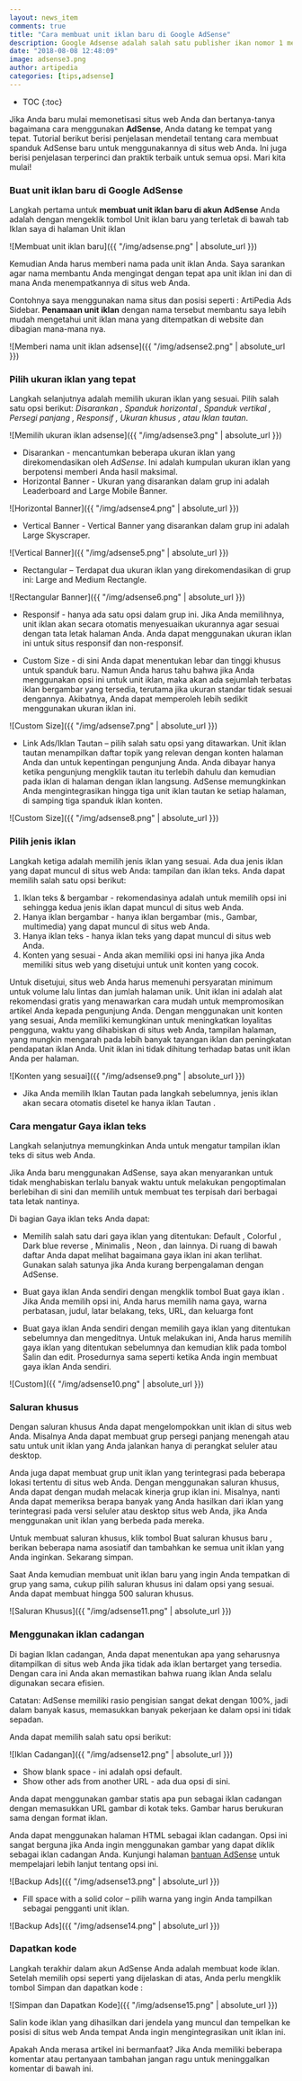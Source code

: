 ```yaml
---
layout: news_item
comments: true
title: "Cara membuat unit iklan baru di Google AdSense"
description: Google Adsense adalah salah satu publisher ikan nomor 1 menurut saya. Kali ini adalah tutorial Cara membuat unit iklan baru di Google AdSense secara bertahap.
date: "2018-08-08 12:48:09"
image: adsense3.png
author: artipedia
categories: [tips,adsense]
---
```

* TOC
{:toc}

Jika Anda baru mulai memonetisasi situs web Anda dan bertanya-tanya bagaimana cara menggunakan **AdSense**, Anda datang ke tempat yang tepat. Tutorial berikut berisi penjelasan mendetail tentang cara membuat spanduk AdSense baru untuk menggunakannya di situs web Anda. Ini juga berisi penjelasan terperinci dan praktik terbaik untuk semua opsi. Mari kita mulai!

### Buat unit iklan baru di Google AdSense
Langkah pertama untuk **membuat unit iklan baru di akun AdSense** Anda adalah dengan mengeklik tombol Unit iklan baru yang terletak di bawah tab Iklan saya di halaman Unit iklan

![Membuat unit iklan baru]({{ "/img/adsense.png" | absolute_url }})

Kemudian Anda harus memberi nama pada unit iklan Anda. Saya sarankan agar nama membantu Anda mengingat dengan tepat apa  unit iklan ini dan di mana Anda menempatkannya di situs web Anda. 

Contohnya saya menggunakan nama situs dan posisi seperti : ArtiPedia Ads Sidebar.
**Penamaan unit iklan** dengan nama tersebut membantu saya lebih mudah mengetahui unit iklan mana yang ditempatkan di website dan dibagian mana-mana nya. 

![Memberi nama unit iklan adsense]({{ "/img/adsense2.png" | absolute_url }})

### Pilih ukuran iklan yang tepat
Langkah selanjutnya adalah memilih ukuran iklan yang sesuai. Pilih salah satu opsi berikut: *Disarankan , Spanduk horizontal , Spanduk vertikal , Persegi panjang , Responsif , Ukuran khusus , atau Iklan tautan*.

![Memilih ukuran iklan adsense]({{ "/img/adsense3.png" | absolute_url }})

* Disarankan - mencantumkan beberapa ukuran iklan yang direkomendasikan oleh *AdSense*. Ini adalah kumpulan ukuran iklan yang berpotensi memberi Anda hasil maksimal.
* Horizontal Banner - Ukuran yang disarankan dalam grup ini adalah Leaderboard and Large Mobile Banner.

![Horizontal Banner]({{ "/img/adsense4.png" | absolute_url }})

* Vertical Banner - Vertical Banner yang disarankan dalam grup ini adalah Large Skyscraper.

![Vertical Banner]({{ "/img/adsense5.png" | absolute_url }})

* Rectangular – Terdapat dua ukuran iklan yang direkomendasikan di grup ini: Large and Medium Rectangle.

![Rectangular Banner]({{ "/img/adsense6.png" | absolute_url }})

* Responsif - hanya ada satu opsi dalam grup ini. Jika Anda memilihnya, unit iklan akan secara otomatis menyesuaikan ukurannya agar sesuai dengan tata letak halaman Anda. Anda dapat menggunakan ukuran iklan ini untuk situs responsif dan non-responsif.

* Custom Size - di sini Anda dapat menentukan lebar dan tinggi khusus untuk spanduk baru. Namun Anda harus tahu bahwa jika Anda menggunakan opsi ini untuk unit iklan, maka akan ada sejumlah terbatas iklan bergambar yang tersedia, terutama jika ukuran standar tidak sesuai dengannya. Akibatnya, Anda dapat memperoleh lebih sedikit menggunakan ukuran iklan ini.

![Custom Size]({{ "/img/adsense7.png" | absolute_url }})

* Link Ads/Iklan Tautan – pilih salah satu opsi yang ditawarkan. Unit iklan tautan menampilkan daftar topik yang relevan dengan konten halaman Anda dan untuk kepentingan pengunjung Anda. Anda dibayar hanya ketika pengunjung mengklik tautan itu terlebih dahulu dan kemudian pada iklan di halaman dengan iklan langsung. AdSense memungkinkan Anda mengintegrasikan hingga tiga unit iklan tautan ke setiap halaman, di samping tiga spanduk iklan konten.

![Custom Size]({{ "/img/adsense8.png" | absolute_url }})

### Pilih jenis iklan
Langkah ketiga adalah memilih jenis iklan yang sesuai. Ada dua jenis iklan yang dapat muncul di situs web Anda: tampilan dan iklan teks. Anda dapat memilih salah satu opsi berikut:

1. Iklan teks & bergambar - rekomendasinya adalah untuk memilih opsi ini sehingga kedua jenis iklan dapat muncul di situs web Anda.
2. Hanya iklan bergambar - hanya iklan bergambar (mis., Gambar, multimedia) yang dapat muncul di situs web Anda.
3. Hanya iklan teks - hanya iklan teks yang dapat muncul di situs web Anda.
4. Konten yang sesuai - Anda akan memiliki opsi ini hanya jika Anda memiliki situs web yang disetujui untuk unit konten yang cocok. 

Untuk disetujui, situs web Anda harus memenuhi persyaratan minimum untuk volume lalu lintas dan jumlah halaman unik. Unit iklan ini adalah alat rekomendasi gratis yang menawarkan cara mudah untuk mempromosikan artikel Anda kepada pengunjung Anda. Dengan menggunakan unit konten yang sesuai, Anda memiliki kemungkinan untuk meningkatkan loyalitas pengguna, waktu yang dihabiskan di situs web Anda, tampilan halaman, yang mungkin mengarah pada lebih banyak tayangan iklan dan peningkatan pendapatan iklan Anda. Unit iklan ini tidak dihitung terhadap batas unit iklan Anda per halaman.

![Konten yang sesuai]({{ "/img/adsense9.png" | absolute_url }})

* Jika Anda memilih Iklan Tautan pada langkah sebelumnya, jenis iklan akan secara otomatis disetel ke hanya iklan Tautan .

### Cara mengatur Gaya iklan teks
Langkah selanjutnya memungkinkan Anda untuk mengatur tampilan iklan teks di situs web Anda.

Jika Anda baru menggunakan AdSense, saya akan menyarankan untuk tidak menghabiskan terlalu banyak waktu untuk melakukan pengoptimalan berlebihan di sini dan memilih untuk membuat tes terpisah dari berbagai tata letak nantinya.

Di bagian Gaya iklan teks Anda dapat:

* Memilih salah satu dari gaya iklan yang ditentukan: Default , Colorful , Dark blue reverse , Minimalis , Neon , dan lainnya. Di ruang di bawah daftar Anda dapat melihat bagaimana gaya iklan ini akan terlihat. Gunakan salah satunya jika Anda kurang berpengalaman dengan AdSense.

* Buat gaya iklan Anda sendiri dengan mengklik tombol Buat gaya iklan . Jika Anda memilih opsi ini, Anda harus memilih nama gaya, warna perbatasan, judul, latar belakang, teks, URL, dan keluarga font

* Buat gaya iklan Anda sendiri dengan memilih gaya iklan yang ditentukan sebelumnya dan mengeditnya. Untuk melakukan ini, Anda harus memilih gaya iklan yang ditentukan sebelumnya dan kemudian klik pada tombol Salin dan edit. Prosedurnya sama seperti ketika Anda ingin membuat gaya iklan Anda sendiri. 

![Custom]({{ "/img/adsense10.png" | absolute_url }})

### Saluran khusus
Dengan saluran khusus Anda dapat mengelompokkan unit iklan di situs web Anda. Misalnya Anda dapat membuat grup persegi panjang menengah atau satu untuk unit iklan yang Anda jalankan hanya di perangkat seluler atau desktop.

Anda juga dapat membuat grup unit iklan yang terintegrasi pada beberapa lokasi tertentu di situs web Anda. Dengan menggunakan saluran khusus, Anda dapat dengan mudah melacak kinerja grup iklan ini. Misalnya, nanti Anda dapat memeriksa berapa banyak yang Anda hasilkan dari iklan yang terintegrasi pada versi seluler atau desktop situs web Anda, jika Anda menggunakan unit iklan yang berbeda pada mereka.

Untuk membuat saluran khusus, klik tombol Buat saluran khusus baru , berikan beberapa nama asosiatif dan tambahkan ke semua unit iklan yang Anda inginkan. Sekarang simpan.

Saat Anda kemudian membuat unit iklan baru yang ingin Anda tempatkan di grup yang sama, cukup pilih saluran khusus ini dalam opsi yang sesuai. Anda dapat membuat hingga 500 saluran khusus.

![Saluran Khusus]({{ "/img/adsense11.png" | absolute_url }})

### Menggunakan iklan cadangan
Di bagian Iklan cadangan, Anda dapat menentukan apa yang seharusnya ditampilkan di situs web Anda jika tidak ada iklan bertarget yang tersedia. Dengan cara ini Anda akan memastikan bahwa ruang iklan Anda selalu digunakan secara efisien.

Catatan: AdSense memiliki rasio pengisian sangat dekat dengan 100%, jadi dalam banyak kasus, memasukkan banyak pekerjaan ke dalam opsi ini tidak sepadan.

Anda dapat memilih salah satu opsi berikut:

![Iklan Cadangan]({{ "/img/adsense12.png" | absolute_url }})

* Show blank space - ini adalah opsi default.
* Show other ads from another URL - ada dua opsi di sini.

Anda dapat menggunakan gambar statis apa pun sebagai iklan cadangan dengan memasukkan URL gambar di kotak teks. Gambar harus berukuran sama dengan format iklan.

Anda dapat menggunakan halaman HTML sebagai iklan cadangan. Opsi ini sangat berguna jika Anda ingin menggunakan gambar yang dapat diklik sebagai iklan cadangan Anda. Kunjungi halaman [bantuan AdSense](https://support.google.com/adsense/answer/113262?hl=en 'Bantuan Adsense') untuk mempelajari lebih lanjut tentang opsi ini.

![Backup Ads]({{ "/img/adsense13.png" | absolute_url }})

* Fill space with a solid color – pilih warna yang ingin Anda tampilkan sebagai pengganti unit iklan.

![Backup Ads]({{ "/img/adsense14.png" | absolute_url }})

### Dapatkan kode
Langkah terakhir dalam akun AdSense Anda adalah membuat kode iklan. Setelah memilih opsi seperti yang dijelaskan di atas, Anda perlu mengklik tombol Simpan dan dapatkan kode :

![Simpan dan Dapatkan Kode]({{ "/img/adsense15.png" | absolute_url }})

Salin kode iklan yang dihasilkan dari jendela yang muncul dan tempelkan ke posisi di situs web Anda tempat Anda ingin mengintegrasikan unit iklan ini.

Apakah Anda merasa artikel ini bermanfaat? Jika Anda memiliki beberapa komentar atau pertanyaan tambahan jangan ragu untuk meninggalkan komentar di bawah ini.
